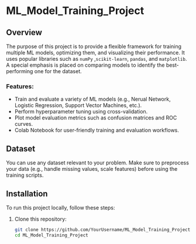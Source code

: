 # ML_Model_Training_Project
## Overview
The purpose of this project is to provide a flexible framework for training multiple ML models, optimizing them, and visualizing their performance. It uses popular libraries such as `numPy`  ,`scikit-learn`, `pandas`, and `matplotlib`. A special emphasis is placed on comparing models to identify the best-performing one for the dataset.

### Features:
- Train and evaluate a variety of ML models (e.g., Nerual Network, Logistic Regression, Support Vector Machines, etc.).
- Perform hyperparameter tuning using cross-validation.
- Plot model evaluation metrics such as confusion matrices and ROC curves.
- Colab Notebook for user-friendly training and evaluation workflows.

## Dataset
You can use any dataset relevant to your problem. Make sure to preprocess your data (e.g., handle missing values, scale features) before using the training scripts.

## Installation
To run this project locally, follow these steps:

1. Clone this repository:
   ```bash
   git clone https://github.com/YourUsername/ML_Model_Training_Project.git
   cd ML_Model_Training_Project
